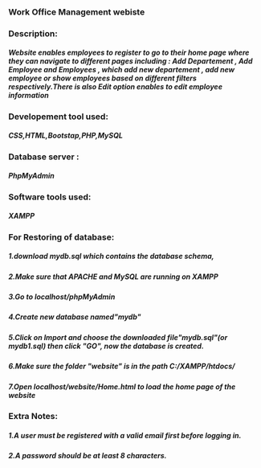 ### Work Office Management webiste
### Description:
##### Website enables employees to register to go to their home page where they can navigate to different pages including : Add Departement , Add Employee and Employees , which add new departement , add new employee or show employees based on different filters respectively.There is also Edit option enables to edit employee information

### Developement tool used:
##### CSS,HTML,Bootstap,PHP,MySQL
### Database server :
##### PhpMyAdmin
### Software tools used: 
##### XAMPP
### For Restoring of database:
##### 1.download mydb.sql which contains the database schema, 
##### 2.Make sure that APACHE and MySQL are running on XAMPP
##### 3.Go to localhost/phpMyAdmin
##### 4.Create new database named"mydb"
##### 5.Click on Import and choose the downloaded file"mydb.sql"(or mydb1.sql) then click "GO", now the database is created.
##### 6.Make sure the folder "website" is in the path C:/XAMPP/htdocs/
##### 7.Open localhost/website/Home.html to load the home page of the website

### Extra Notes:
##### 1.A user must be registered with a valid email first before logging in.
##### 2.A password should be at least 8 characters.
